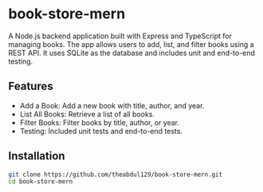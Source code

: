 # book-store-mern
A Node.js backend application built with Express and TypeScript for managing books. The app allows users to add, list, and filter books using a REST API. It uses SQLite as the database and includes unit and end-to-end testing.

## Features

- Add a Book: Add a new book with title, author, and year.
- List All Books: Retrieve a list of all books.
- Filter Books: Filter books by title, author, or year.
- Testing: Included unit tests and end-to-end tests.

## Installation

```bash
git clone https://github.com/theabdul129/book-store-mern.git
cd book-store-mern
```